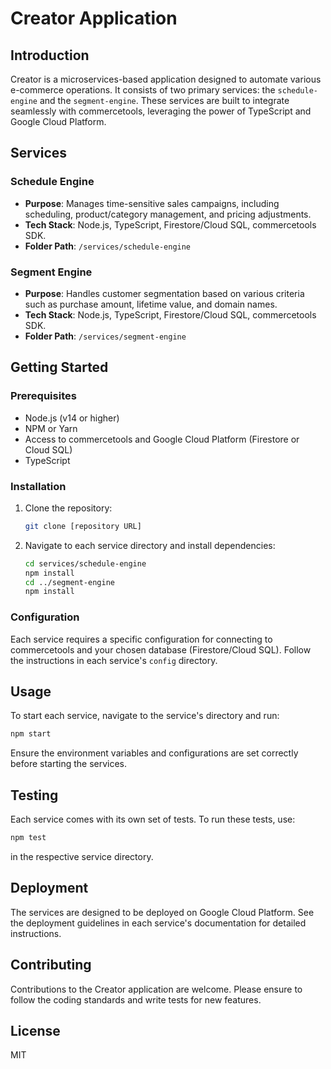 # Creator Application

## Introduction

Creator is a microservices-based application designed to automate various e-commerce operations. It consists of two primary services: the `schedule-engine` and the `segment-engine`. These services are built to integrate seamlessly with commercetools, leveraging the power of TypeScript and Google Cloud Platform.

## Services

### Schedule Engine

- **Purpose**: Manages time-sensitive sales campaigns, including scheduling, product/category management, and pricing adjustments.
- **Tech Stack**: Node.js, TypeScript, Firestore/Cloud SQL, commercetools SDK.
- **Folder Path**: `/services/schedule-engine`

### Segment Engine

- **Purpose**: Handles customer segmentation based on various criteria such as purchase amount, lifetime value, and domain names.
- **Tech Stack**: Node.js, TypeScript, Firestore/Cloud SQL, commercetools SDK.
- **Folder Path**: `/services/segment-engine`

## Getting Started

### Prerequisites

- Node.js (v14 or higher)
- NPM or Yarn
- Access to commercetools and Google Cloud Platform (Firestore or Cloud SQL)
- TypeScript

### Installation

1. Clone the repository:

   ```bash
   git clone [repository URL]
   ```

2. Navigate to each service directory and install dependencies:

   ```bash
   cd services/schedule-engine
   npm install
   cd ../segment-engine
   npm install
   ```

### Configuration

Each service requires a specific configuration for connecting to commercetools and your chosen database (Firestore/Cloud SQL). Follow the instructions in each service's `config` directory.

## Usage

To start each service, navigate to the service's directory and run:

```bash
npm start
```

Ensure the environment variables and configurations are set correctly before starting the services.

## Testing

Each service comes with its own set of tests. To run these tests, use:

```bash
npm test
```

in the respective service directory.

## Deployment

The services are designed to be deployed on Google Cloud Platform. See the deployment guidelines in each service's documentation for detailed instructions.

## Contributing

Contributions to the Creator application are welcome. Please ensure to follow the coding standards and write tests for new features.

## License

MIT
